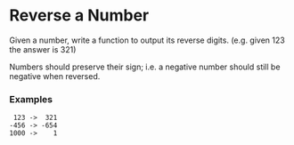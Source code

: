 # Reverse a Number

Given a number, write a function to output its reverse digits. (e.g. given 123 the answer is 321)

Numbers should preserve their sign; i.e. a negative number should still be negative when reversed.

### Examples

```
 123 ->  321
-456 -> -654
1000 ->    1
```